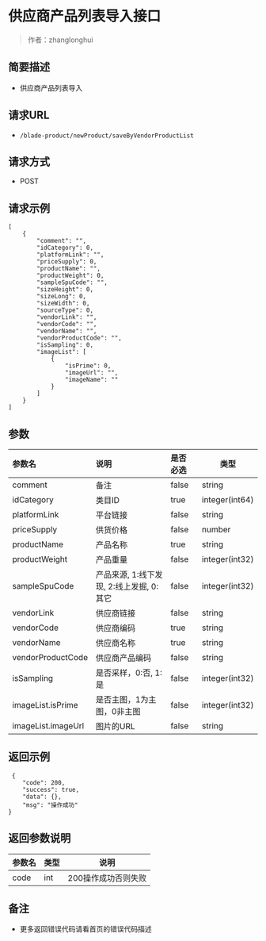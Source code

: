 # 供应商产品列表导入接口

> 作者：zhanglonghui

## 简要描述

- 供应商产品列表导入

## 请求URL
- ` /blade-product/newProduct/saveByVendorProductList `
  
## 请求方式
- POST 

## 请求示例
``` 
[
	{
		"comment": "",
		"idCategory": 0,
		"platformLink": "",
		"priceSupply": 0,
		"productName": "",
		"productWeight": 0,
		"sampleSpuCode": "",
		"sizeHeight": 0,
		"sizeLong": 0,
		"sizeWidth": 0,
		"sourceType": 0,
		"vendorLink": "",
		"vendorCode": "",
		"vendorName": "",
		"vendorProductCode": "",
		"isSampling": 0,
		"imageList": [
			{
				"isPrime": 0,
				"imageUrl": "",
				"imageName": ""
			}
		]
	}
]
```

## 参数

|参数名|说明|是否必选|类型|
|:----    |:---|:----- |-----   |
|comment |备注  |false |string   |
|idCategory |类目ID  |true |integer(int64)   |
|platformLink |平台链接  |false |string   |
|priceSupply |供货价格  |false |number   |
|productName |产品名称  |true |string   |
|productWeight |产品重量  |false |integer(int32)   |
|sampleSpuCode |产品来源, 1:线下发现, 2:线上发掘, 0:其它  |false |integer(int32)   |
|vendorLink |供应商链接  |false |string   |
|vendorCode |供应商编码  |true |string   |
|vendorName |供应商名称  |true |string   |
|vendorProductCode |供应商产品编码  |false |string   |
|isSampling |是否采样，0:否, 1:是  |false |integer(int32)   |
|imageList.isPrime |是否主图，1为主图，0非主图  |false |integer(int32)   |
|imageList.imageUrl |图片的URL  |false |string   |




## 返回示例 

``` 
 {
    "code": 200,
    "success": true,
    "data": {},
    "msg": "操作成功"
}
```

## 返回参数说明 

|参数名|类型|说明|
|:-----  |:-----|-----                           |
|code |int   |200操作成功否则失败  |

## 备注 

- 更多返回错误代码请看首页的错误代码描述